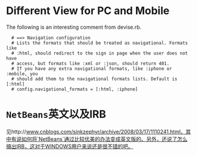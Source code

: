 

# Different View for PC and Mobile #
The following is an interesting comment from devise.rb.
```
  # ==> Navigation configuration
  # Lists the formats that should be treated as navigational. Formats like
  # :html, should redirect to the sign in page when the user does not have
  # access, but formats like :xml or :json, should return 401.
  # If you have any extra navigational formats, like :iphone or :mobile, you
  # should add them to the navigational formats lists. Default is [:html]
  # config.navigational_formats = [:html, :iphone]
```

# `NetBeans`英文以及IRB #
见http://www.cnblogs.com/sinkzephyr/archive/2008/03/17/1110241.html，其中有说如何将`NetBeans`通过比较优美的办法变成英文版的。另外，还说了怎么搞出IRB，这对于WINDOWS用户来说还是很不错的吧。